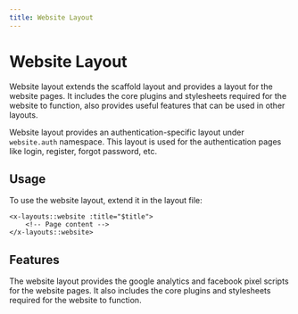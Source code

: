 ```yaml
---
title: Website Layout
---
```


# Website Layout

Website layout extends the scaffold layout and provides a layout for the website pages. It includes the core plugins and stylesheets required for the website to function, also provides useful features that can be used in other layouts.

Website layout provides an authentication-specific layout under `website.auth` namespace. This layout is used for the authentication pages like login, register, forgot password, etc.

## Usage

To use the website layout, extend it in the layout file:

```blade
<x-layouts::website :title="$title">
    <!-- Page content -->
</x-layouts::website>
```

## Features

The website layout provides the google analytics and facebook pixel scripts for the website pages. It also includes the core plugins and stylesheets required for the website to function.
